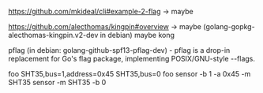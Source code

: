 https://github.com/mkideal/cli#example-2-flag -> maybe

https://github.com/alecthomas/kingpin#overview -> maybe (golang-gopkg-alecthomas-kingpin.v2-dev in debian)
maybe kong

pflag (in debian: golang-github-spf13-pflag-dev) - pflag is a drop-in replacement for Go's flag package, implementing POSIX/GNU-style --flags.


foo SHT35,bus=1,address=0x45 SHT35,bus=0
foo sensor -b 1 -a 0x45 -m SHT35 sensor -m SHT35 -b 0
